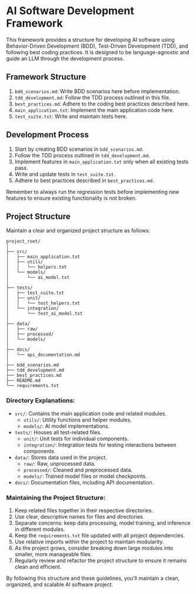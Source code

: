 # AI Software Development Framework

This framework provides a structure for developing AI software using Behavior-Driven Development (BDD), Test-Driven Development (TDD), and following best coding practices. It is designed to be language-agnostic and guide an LLM through the development process.

## Framework Structure

1. `bdd_scenarios.md`: Write BDD scenarios here before implementation.
2. `tdd_development.md`: Follow the TDD process outlined in this file.
3. `best_practices.md`: Adhere to the coding best practices described here.
4. `main_application.txt`: Implement the main application code here.
5. `test_suite.txt`: Write and maintain tests here.

## Development Process

1. Start by creating BDD scenarios in `bdd_scenarios.md`.
2. Follow the TDD process outlined in `tdd_development.md`.
3. Implement features in `main_application.txt` only when all existing tests pass.
4. Write and update tests in `test_suite.txt`.
5. Adhere to best practices described in `best_practices.md`.

Remember to always run the regression tests before implementing new features to ensure existing functionality is not broken.

## Project Structure

Maintain a clear and organized project structure as follows:

```
project_root/
│
├── src/
│   ├── main_application.txt
│   ├── utils/
│   │   └── helpers.txt
│   └── models/
│       └── ai_model.txt
│
├── tests/
│   ├── test_suite.txt
│   ├── unit/
│   │   └── test_helpers.txt
│   └── integration/
│       └── test_ai_model.txt
│
├── data/
│   ├── raw/
│   ├── processed/
│   └── models/
│
├── docs/
│   └── api_documentation.md
│
├── bdd_scenarios.md
├── tdd_development.md
├── best_practices.md
├── README.md
└── requirements.txt
```

### Directory Explanations:

- `src/`: Contains the main application code and related modules.
  - `utils/`: Utility functions and helper modules.
  - `models/`: AI model implementations.
- `tests/`: Houses all test-related files.
  - `unit/`: Unit tests for individual components.
  - `integration/`: Integration tests for testing interactions between components.
- `data/`: Stores data used in the project.
  - `raw/`: Raw, unprocessed data.
  - `processed/`: Cleaned and preprocessed data.
  - `models/`: Trained model files or model checkpoints.
- `docs/`: Documentation files, including API documentation.

### Maintaining the Project Structure:

1. Keep related files together in their respective directories.
2. Use clear, descriptive names for files and directories.
3. Separate concerns: keep data processing, model training, and inference in different modules.
4. Keep the `requirements.txt` file updated with all project dependencies.
5. Use relative imports within the project to maintain modularity.
6. As the project grows, consider breaking down large modules into smaller, more manageable files.
7. Regularly review and refactor the project structure to ensure it remains clean and efficient.

By following this structure and these guidelines, you'll maintain a clean, organized, and scalable AI software project.

